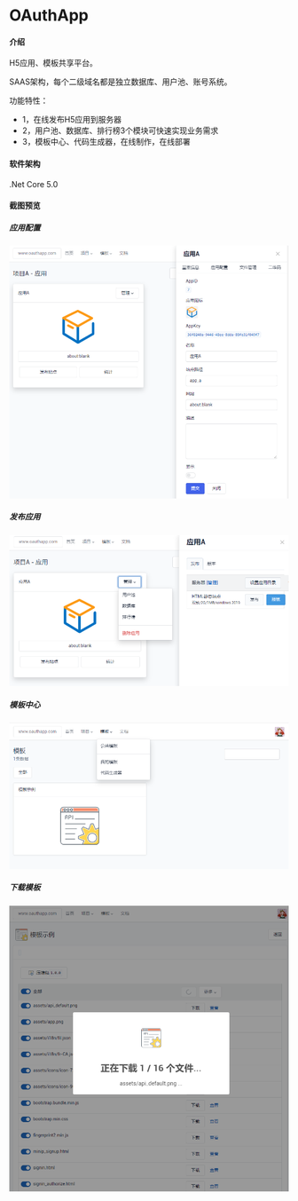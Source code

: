 # OAuthApp

#### 介绍
H5应用、模板共享平台。

SAAS架构，每个二级域名都是独立数据库、用户池、账号系统。

功能特性：

- 1，在线发布H5应用到服务器
- 2，用户池、数据库、排行榜3个模块可快速实现业务需求
- 3，模板中心、代码生成器，在线制作，在线部署


#### 软件架构
.Net Core 5.0

#### 截图预览

##### 应用配置

![1](jietu/2.png)

##### 发布应用

![1](jietu/1.png)

##### 模板中心

![1](jietu/3.png)

##### 下载模板

![1](jietu/4.png)